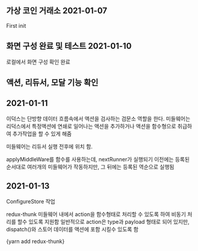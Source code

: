 ## 가상 코인 거래소 2021-01-07

First init

## 화면 구성 완료 및 테스트 2021-01-10

로컬에서 화면 구성 확인 완료

## 액션, 리듀서, 모달 기능 확인

## 2021-01-11

이덕스는 단방향 데이터 흐름속에서 액션을 검사하는 검문소 역할을 한다.
미들웨어는 리덕스에서 특정액션에 연쇄로 일어나는 액션을 추가하거나 액션을 함수형으로 취급하여
추가작업을 할 수 있게 해줌

미들웨어는 리듀서 실행 전후에 위치 함.

applyMiddleWare를 함수를 사용하는데,
nextRunner가 실행되기 이전에는 등록된 순서대로 여러개의 미들웨어가 작동하지만,
그 뒤에는 등록된 역순으로 실행됨

## 2021-01-13

ConfigureStore 작업

redux-thunk
미들웨어 내에서 action을 함수형태로 처리할 수 있도록 하여 비동기 처리를 할수 있도록 지원함
일반적으로 action은 type과 payload 형태로 되어 있지만, dispatch()와 스토어 데이터를 액션에 포함 시킬수 있도록 함

{yarn add redux-thunk}
